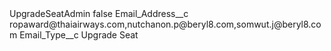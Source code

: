 <?xml version="1.0" encoding="UTF-8"?>
<CustomMetadata xmlns="http://soap.sforce.com/2006/04/metadata" xmlns:xsi="http://www.w3.org/2001/XMLSchema-instance" xmlns:xsd="http://www.w3.org/2001/XMLSchema">
    <label>UpgradeSeatAdmin</label>
    <protected>false</protected>
    <values>
        <field>Email_Address__c</field>
        <value xsi:type="xsd:string">ropaward@thaiairways.com,nutchanon.p@beryl8.com,somwut.j@beryl8.com</value>
    </values>
    <values>
        <field>Email_Type__c</field>
        <value xsi:type="xsd:string">Upgrade Seat</value>
    </values>
</CustomMetadata>
